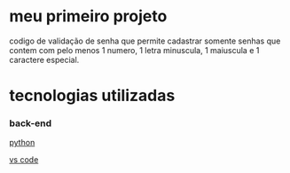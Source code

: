 # meu primeiro projeto

codigo de validação de senha que permite cadastrar somente senhas que contem com pelo menos 1 numero, 1 letra minuscula, 1 maiuscula e 1 caractere especial.

# tecnologias utilizadas

### back-end

[python](https://www.python.org/)

[vs code](https://code.visualstudio.com/) 
